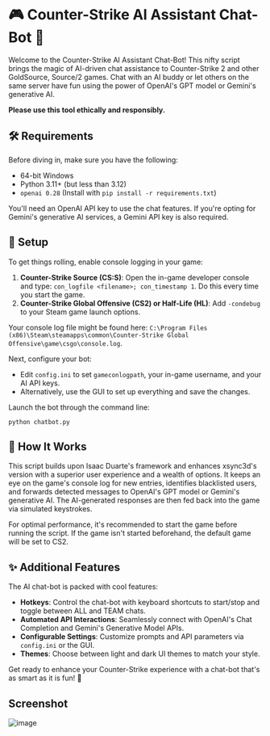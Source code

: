 # 🎮 Counter-Strike AI Assistant Chat-Bot 🤖

Welcome to the Counter-Strike AI Assistant Chat-Bot! This nifty script brings the magic of AI-driven chat assistance to Counter-Strike 2 and other GoldSource, Source/2 games. Chat with an AI buddy or let others on the same server have fun using the power of OpenAI's GPT model or Gemini's generative AI.

**Please use this tool ethically and responsibly.**

## 🛠️ Requirements

Before diving in, make sure you have the following:

- 64-bit Windows
- Python 3.11+ (but less than 3.12)
- `openai 0.28` (Install with `pip install -r requirements.txt`)

You'll need an OpenAI API key to use the chat features. If you're opting for Gemini's generative AI services, a Gemini API key is also required.

## 🚀 Setup

To get things rolling, enable console logging in your game:

1. **Counter-Strike Source (CS:S)**: Open the in-game developer console and type: `con_logfile <filename>; con_timestamp 1`. Do this every time you start the game.
2. **Counter-Strike Global Offensive (CS2) or Half-Life (HL)**: Add `-condebug` to your Steam game launch options.

Your console log file might be found here: `C:\Program Files (x86)\Steam\steamapps\common\Counter-Strike Global Offensive\game\csgo\console.log`.

Next, configure your bot:

- Edit `config.ini` to set `gameconlogpath`, your in-game username, and your AI API keys.
- Alternatively, use the GUI to set up everything and save the changes.

Launch the bot through the command line:

```
python chatbot.py
```

## 🤖 How It Works

This script builds upon Isaac Duarte's framework and enhances xsync3d's version with a superior user experience and a wealth of options. It keeps an eye on the game's console log for new entries, identifies blacklisted users, and forwards detected messages to OpenAI's GPT model or Gemini's generative AI. The AI-generated responses are then fed back into the game via simulated keystrokes.

For optimal performance, it's recommended to start the game before running the script. If the game isn't started beforehand, the default game will be set to CS2.

## ✨ Additional Features

The AI chat-bot is packed with cool features:
- **Hotkeys**: Control the chat-bot with keyboard shortcuts to start/stop and toggle between ALL and TEAM chats.
- **Automated API Interactions**: Seamlessly connect with OpenAI's Chat Completion and Gemini's Generative Model APIs.
- **Configurable Settings**: Customize prompts and API parameters via `config.ini` or the GUI.
- **Themes**: Choose between light and dark UI themes to match your style.

Get ready to enhance your Counter-Strike experience with a chat-bot that's as smart as it is fun! 🎉

## Screenshot
![image](https://github.com/KristjanPikhof/CS2-Chatbot-with-GPT-Gemini-integration/assets/60576985/0f477ffd-9dff-4c42-bde0-13b8edad0da4)
